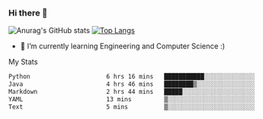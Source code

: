 ### Hi there 👋

![Anurag's GitHub stats](https://github-readme-stats.vercel.app/api?username=MatteoIorio11&show_icons=true&theme=dark) 
[![Top Langs](https://github-readme-stats.vercel.app/api/top-langs/?username=MatteoIorio11&theme=dark)](https://github.com/MatteoIorio11/github-readme-stats)

- 🌱 I’m currently learning Engineering and Computer Science :)

<!--
**MatteoIorio11/MatteoIorio11** is a ✨ _special_ ✨ repository because its `README.md` (this file) appears on your GitHub profile.

Here are some ideas to get you started:

- 🔭 I’m currently working on ...
- 🌱 I’m currently learning ...
- 👯 I’m looking to collaborate on ...
- 🤔 I’m looking for help with ...
- 💬 Ask me about ...
- 📫 How to reach me: ...
- 😄 Pronouns: ...
- ⚡ Fun fact: ...
-->
My Stats
<!--START_SECTION:waka-->

```txt
Python                     6 hrs 16 mins   ███████████░░░░░░░░░░░░░░   44.44 %
Java                       4 hrs 46 mins   ████████▒░░░░░░░░░░░░░░░░   33.75 %
Markdown                   2 hrs 44 mins   █████░░░░░░░░░░░░░░░░░░░░   19.39 %
YAML                       13 mins         ▒░░░░░░░░░░░░░░░░░░░░░░░░   01.54 %
Text                       5 mins          ▒░░░░░░░░░░░░░░░░░░░░░░░░   00.70 %
```

<!--END_SECTION:waka-->
